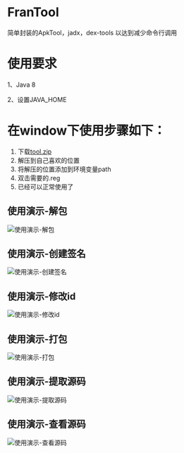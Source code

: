 # FranTool
简单封装的ApkTool，jadx，dex-tools 以达到减少命令行调用

# 使用要求

1、Java 8  

2、设置JAVA_HOME

# 在window下使用步骤如下：

1. 下载[tool.zip](https://codeload.github.com/qq821978827/FranTool/zip/refs/tags/tool)
2. 解压到自己喜欢的位置
3. 将解压的位置添加到环境变量path
4. 双击需要的.reg
5. 已经可以正常使用了

## 使用演示-解包
![使用演示-解包](https://github.com/qq821978827/FranTool/blob/main/gif/decomposeApk.gif)

## 使用演示-创建签名
![使用演示-创建签名](https://github.com/qq821978827/FranTool/blob/main/gif/createSign.gif)

## 使用演示-修改id
![使用演示-修改id](https://github.com/qq821978827/FranTool/blob/main/gif/amendId.gif)

## 使用演示-打包
![使用演示-打包](https://github.com/qq821978827/FranTool/blob/main/gif/packageApk.gif)

## 使用演示-提取源码
![使用演示-提取源码](https://github.com/qq821978827/FranTool/blob/main/gif/extractApk.gif)

## 使用演示-查看源码
![使用演示-查看源码](https://github.com/qq821978827/FranTool/blob/main/gif/checkApk.gif)

